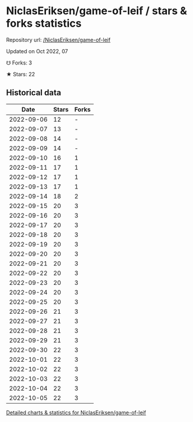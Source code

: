 # NiclasEriksen/game-of-leif / stars & forks statistics

Repository url: [/NiclasEriksen/game-of-leif](https://github.com/NiclasEriksen/game-of-leif)

Updated on Oct 2022, 07

☋ Forks: 3

★ Stars: 22

## Historical data
| Date | Stars | Forks |
|------|-------|-------|
| 2022-09-06 | 12 | - | 
| 2022-09-07 | 13 | - | 
| 2022-09-08 | 14 | - | 
| 2022-09-09 | 14 | - | 
| 2022-09-10 | 16 | 1 | 
| 2022-09-11 | 17 | 1 | 
| 2022-09-12 | 17 | 1 | 
| 2022-09-13 | 17 | 1 | 
| 2022-09-14 | 18 | 2 | 
| 2022-09-15 | 20 | 3 | 
| 2022-09-16 | 20 | 3 | 
| 2022-09-17 | 20 | 3 | 
| 2022-09-18 | 20 | 3 | 
| 2022-09-19 | 20 | 3 | 
| 2022-09-20 | 20 | 3 | 
| 2022-09-21 | 20 | 3 | 
| 2022-09-22 | 20 | 3 | 
| 2022-09-23 | 20 | 3 | 
| 2022-09-24 | 20 | 3 | 
| 2022-09-25 | 20 | 3 | 
| 2022-09-26 | 21 | 3 | 
| 2022-09-27 | 21 | 3 | 
| 2022-09-28 | 21 | 3 | 
| 2022-09-29 | 21 | 3 | 
| 2022-09-30 | 22 | 3 | 
| 2022-10-01 | 22 | 3 | 
| 2022-10-02 | 22 | 3 | 
| 2022-10-03 | 22 | 3 | 
| 2022-10-04 | 22 | 3 | 
| 2022-10-05 | 22 | 3 | 


[Detailed charts & statistics for NiclasEriksen/game-of-leif](https://reviewgithub.com/rep/NiclasEriksen/game-of-leif)
